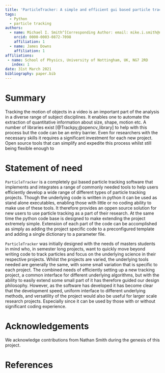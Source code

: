 ```yaml
---
title: 'ParticleTracker: A simple and efficient gui based particle tracking software'
tags:
  - Python
  - particle tracking
authors:
  - name: Michael I. Smith^[Corresponding Author: email: mike.i.smith@nottingham.ac.uk]
    orcid: 0000-0003-0872-7098
    affiliation: 1
  - name: James Downs
    affiliation: 1
affiliations:
 - name: School of Physics, University of Nottingham, UK, NG7 2RD
   index: 1
date: 31st March 2021
bibliography: paper.bib
---
```


# Summary

Tracking the motion of objects in a video is an important part of the
analysis in a diverse range of subject disciplines. It enables one to automate
the extraction of quantitative information about size, shape, motion etc. A number
of libraries exist [@Trackpy,@opencv_library] to help with this process but the code can be an entry barrier.
Even for researchers with the necessary skills it requires a significant investment
for each new project. Open source tools that can simplify and expedite this process whilst
still being flexible enough to

# Statement of need

`ParticleTracker` is a completely gui based particle tracking software
that implements and integrates a range of commonly needed tools to help users efficiently
develop a wide range of different types of particle tracking projects.
Though the underlying code is written in python it can be used as stand alone executables,
enabling those with little or no coding ability to make use of these tools. It therefore
provides an oppen source solution for new users to use particle tracking as a part of their research. At the same time the python code base is designed to make extending the project extremely simple. Extension
of each part of the code can be accomplished as simply as adding the project specific
code to a preconfigured template and adding a single dictionary to a parameter file.

`ParticleTracker` was initially designed with the needs of masters students in mind who,
in semester long projects, want to quickly move beyond writing code to track particles
and focus on the underlying science in their respective projects. Whilst the projects
are varied, the underlying tools needed are generally the same, with some small variation
that is specific to each project. The combined needs of efficiently setting up a new tracking project, a common interface for different underlying algorithms, but with the ability to easily extend some small part of it has therefore guided our design philosophy. However, as the software has developed it has become clear that the development speed, uniform interface to different underlying methods, and versatility of the project would also be useful for larger scale research projects. Especially since it can be used by those with or without significant coding experience.

# Acknowledgements

We acknowledge contributions from Nathan Smith during the genesis of this project.

# References
